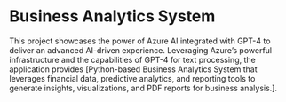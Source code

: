 # Business Analytics System

This project showcases the power of Azure AI integrated with GPT-4 to deliver an advanced AI-driven experience. Leveraging Azure’s powerful infrastructure and the capabilities of GPT-4 for text processing, the application provides [Python-based Business Analytics System that leverages financial data, predictive analytics, and reporting tools to generate insights, visualizations, and PDF reports for business analysis.].
